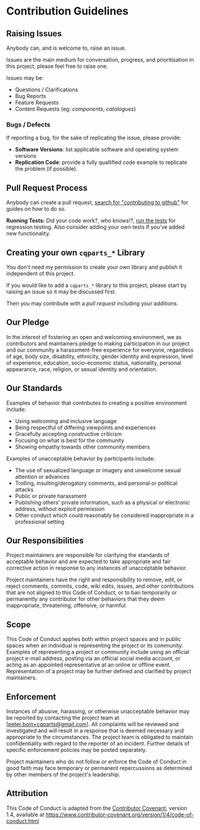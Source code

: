 # Contribution Guidelines

## Raising Issues

Anybody can, and is welcome to, raise an issue.

Issues are the main medium for conversation, progress, and prioritisation in
this project, please feel free to raise one.

Issues may be:

* Questions / Clarifications
* Bug Reports
* Feature Requests
* Content Requests (eg: _components_, _catalogues_)

### Bugs / Defects

If reporting a bug, for the sake of replicating the issue, please provide:

* **Software Versions**: list applicable software and operating system versions
* **Replication Code**: provide a fully quallified code example to replicate the
  problem (if possible).

## Pull Request Process

Anybody can create a pull request,
[search for "contributing to github"][contribute-search] for guides on how to
do so.

**Running Tests:** Did your code work?, who knows!?, [run the tests](tests)
for regression testing. Also consider adding your own tests if you've added new
functionality.

## Creating your own `cqparts_*` Library

You don't need my permission to create your own library and publish it
independent of this project.

If you would like to add a `cqparts_*` library to this project, please start
by raising an issue so it may be discussed first.

Then you may contribute with a _pull request_ including your additions.

## Our Pledge

In the interest of fostering an open and welcoming environment, we as
contributors and maintainers pledge to making participation in our project and
our community a harassment-free experience for everyone, regardless of age, body
size, disability, ethnicity, gender identity and expression, level of experience,
education, socio-economic status, nationality, personal appearance, race,
religion, or sexual identity and orientation.

## Our Standards

Examples of behavior that contributes to creating a positive environment
include:

* Using welcoming and inclusive language
* Being respectful of differing viewpoints and experiences
* Gracefully accepting constructive criticism
* Focusing on what is best for the community
* Showing empathy towards other community members

Examples of unacceptable behavior by participants include:

* The use of sexualized language or imagery and unwelcome sexual attention or
  advances
* Trolling, insulting/derogatory comments, and personal or political attacks
* Public or private harassment
* Publishing others' private information, such as a physical or electronic
  address, without explicit permission
* Other conduct which could reasonably be considered inappropriate in a
  professional setting

## Our Responsibilities

Project maintainers are responsible for clarifying the standards of acceptable
behavior and are expected to take appropriate and fair corrective action in
response to any instances of unacceptable behavior.

Project maintainers have the right and responsibility to remove, edit, or
reject comments, commits, code, wiki edits, issues, and other contributions
that are not aligned to this Code of Conduct, or to ban temporarily or
permanently any contributor for other behaviors that they deem inappropriate,
threatening, offensive, or harmful.

## Scope

This Code of Conduct applies both within project spaces and in public spaces
when an individual is representing the project or its community. Examples of
representing a project or community include using an official project e-mail
address, posting via an official social media account, or acting as an appointed
representative at an online or offline event. Representation of a project may be
further defined and clarified by project maintainers.

## Enforcement

Instances of abusive, harassing, or otherwise unacceptable behavior may be
reported by contacting the project team at [peter.boin+cqparts@gmail.com]. All
complaints will be reviewed and investigated and will result in a response that
is deemed necessary and appropriate to the circumstances. The project team is
obligated to maintain confidentiality with regard to the reporter of an incident.
Further details of specific enforcement policies may be posted separately.

Project maintainers who do not follow or enforce the Code of Conduct in good
faith may face temporary or permanent repercussions as determined by other
members of the project's leadership.

## Attribution

This Code of Conduct is adapted from the [Contributor Covenant][homepage], version 1.4,
available at https://www.contributor-covenant.org/version/1/4/code-of-conduct.html

[homepage]: https://www.contributor-covenant.org
[contribute-search]: https://www.google.com.au/search?q=contributing+to+github
